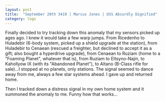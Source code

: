 ```yaml
---
layout: post
title:  "September 20th 3419 | Marcus Jones | USS Absurdly Dignified"
category: logs
---
```


<p>Finally decided to try tracking down this anomaly that my sensors picked up ages ago. I knew it would take a few warp jumps. From Ricedenho to Huladebir (6-body system, picked up a shield upgrade at the station), from Huladebir to Cenaean (rescued a freighter, but declined to accept it as a gift; also bought a hyperdrive upgrade), from Cenaean to Ruziam (home to a "Foaming Planet", whatever that is), from Ruziam to Eltsyno-Najin, to Kahollyow IX (with its "Abandoned Planet"), to Altano (B-Class rifle for sale)...I stopped at no planets, only stations. The signal seemed to dance away from me, always a few star systems ahead. I gave up and returned home.</p>

<p>Then I tracked down a distress signal in my own home system and it summoned the anomaly to me. Funny how that works…</p>



<!--more-->



